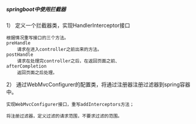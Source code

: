 
##### springboot中使用拦截器


1） 定义一个拦截器类，实现HandlerInterceptor接口

    根据情况重写接口的三个方法。
    preHandle
        请求在进入controller之前出来的方法。
    postHandle
        请求在处理完controller之后，在返回页面之前、
    afterCompletion
        返回页面之后处理。
        
2） 通过WebMvcConfigurer的配置类，将通过注册器注册过滤器到spring容器中。

    实现WebMvcConfigurer接口，重写addInterceptors方法；
    
    将注册过滤器，定义过滤的请求范围，不要求过滤的范围。        
